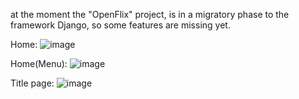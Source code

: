 at the moment the "OpenFlix" project, is in a migratory phase to the framework Django, so some features are missing yet.

Home:
![image](https://github.com/user-attachments/assets/b5f5554f-e3cf-4cb1-93c2-5f6727e71947)

Home(Menu):
![image](https://github.com/user-attachments/assets/c0015846-b148-435e-8bfc-7d24714ba9b7)

Title page:
![image](https://github.com/user-attachments/assets/d5d3cd4b-b1d6-418f-a3bf-602027fd1e7f)


